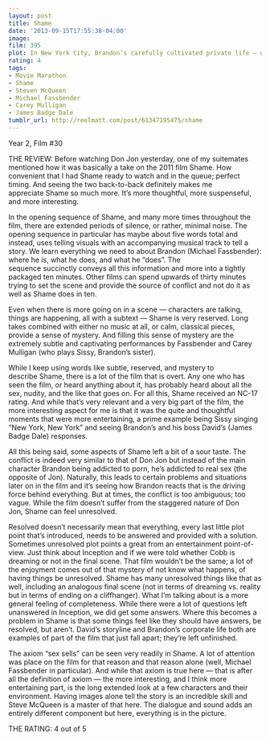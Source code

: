 ```yaml
---
layout: post
title: Shame
date: '2013-09-15T17:55:38-04:00'
image: 
film: 395
plot: In New York City, Brandon’s carefully cultivated private life – which allows him to indulge his sexual addiction – is disrupted when his sister arrives unannounced for an indefinite stay.
rating: 4
tags:
- Movie Marathon
- Shame
- Steven McQueen
- Michael Fassbender
- Carey Mulligan
- James Badge Dale
tumblr_url: http://reelmatt.com/post/61347195475/shame
---
```


Year 2, Film #30

THE REVIEW: Before watching Don Jon yesterday, one of my suitemates mentioned how it was basically a take on the 2011 film Shame. How convenient that I had Shame ready to watch and in the queue; perfect timing. And seeing the two back-to-back definitely makes me appreciate Shame so much more. It’s more thoughtful, more suspenseful, and more interesting.

In the opening sequence of Shame, and many more times throughout the film, there are extended periods of silence, or rather, minimal noise. The opening sequence in particular has maybe about five words total and instead, uses telling visuals with an accompanying musical track to tell a story. We learn everything we need to about Brandon (Michael Fassbender): where he is, what he does, and what he “does”. The sequence succinctly conveys all this information and more into a tightly packaged ten minutes. Other films can spend upwards of thirty minutes trying to set the scene and provide the source of conflict and not do it as well as Shame does in ten.

Even when there is more going on in a scene — characters are talking, things are happening, all with a subtext — Shame is very reserved. Long takes combined with either no music at all, or calm, classical pieces, provide a sense of mystery. And filling this sense of mystery are the extremely subtle and captivating performances by Fassbender and Carey Mulligan (who plays Sissy, Brandon’s sister).

While I keep using words like subtle, reserved, and mystery to describe Shame, there is a lot of the film that is overt. Any one who has seen the film, or heard anything about it, has probably heard about all the sex, nudity, and the like that goes on. For all this, Shame received an NC-17 rating. And while that’s very relevant and a very big part of the film, the more interesting aspect for me is that it was the quite and thoughtful moments that were more entertaining, a prime example being Sissy singing “New York, New York” and seeing Brandon’s and his boss David’s (James Badge Dale) responses.

All this being said, some aspects of Shame left a bit of a sour taste. The conflict is indeed very similar to that of Don Jon but instead of the main character Brandon being addicted to porn, he’s addicted to real sex (the opposite of Jon). Naturally, this leads to certain problems and situations later on in the film and it’s seeing how Brandon reacts that is the driving force behind everything. But at times, the conflict is too ambiguous; too vague. While the film doesn’t suffer from the staggered nature of Don Jon, Shame can feel unresolved.

Resolved doesn’t necessarily mean that everything, every last little plot point that’s introduced, needs to be answered and provided with a solution. Sometimes unresolved plot points a great from an entertainment point-of-view. Just think about Inception and if we were told whether Cobb is dreaming or not in the final scene. That film wouldn’t be the same; a lot of the enjoyment comes out of that mystery of not know what happens, of having things be unresolved. Shame has many unresolved things like that as well, including an analogous final scene (not in terms of dreaming vs. reality but in terms of ending on a cliffhanger). What I’m talking about is a more general feeling of completeness. While there were a lot of questions left unanswered in Inception, we did get some answers. Where this becomes a problem in Shame is that some things feel like they should have answers, be resolved, but aren’t. David’s storyline and Brandon’s corporate life both are examples of part of the film that just fall apart; they’re left unfinished.

The axiom “sex sells” can be seen very readily in Shame. A lot of attention was place on the film for that reason and that reason alone (well, Michael Fassbender in particular). And while that axiom is true here — that is after all the definition of axiom — the more interesting, and I think more entertaining part, is the long extended look at a few characters and their environment. Having images alone tell the story is an incredible skill and Steve McQueen is a master of that here. The dialogue and sound adds an entirely different component but here, everything is in the picture.

THE RATING: 4 out of 5 
